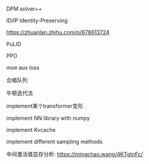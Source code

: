 DPM solver++


ID/IP Identity-Preserving

https://zhuanlan.zhihu.com/p/678613724

PuLID


PPO

moe aux loss

合唱队列

牛顿迭代法

implement某个transformer变形

implement NN library with numpy

implement Kvcache

implement different sampling methods

中间激活值显存分析: https://mingchao.wang/4KTgtnFc/

